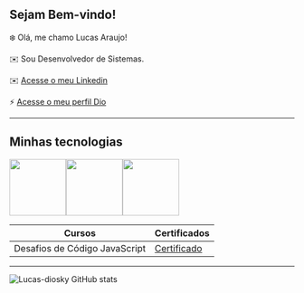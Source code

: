 ## Sejam Bem-vindo!

❄️ Olá, me chamo Lucas Araujo!

✉️ Sou Desenvolvedor de Sistemas.

✉️ [Acesse o meu Linkedin](https://www.linkedin.com/in/lucas-araujo-a5a72a282/)

⚡ [Acesse o meu perfil Dio](https://www.dio.me/users/lucas_araujosantos53)

--------

## Minhas tecnologias 

<img src="https://cdn.jsdelivr.net/gh/devicons/devicon@latest/icons/amazonwebservices/amazonwebservices-original-wordmark.svg" width="100px"><img src="https://cdn.jsdelivr.net/gh/devicons/devicon@latest/icons/javascript/javascript-original.svg" width="100px"><img src="https://cdn.jsdelivr.net/gh/devicons/devicon@latest/icons/python/python-original.svg" width="100px">

| Cursos | Certificados |
|--------|--------------|
|Desafios de Código JavaScript | [Certificado](https://hermes.dio.me/certificates/OWFXUXT1.pdf)

----------------------------------------


![Lucas-diosky GitHub stats](https://github-readme-stats.vercel.app/api?username=lucas-diosky&show_icons=true&theme=dracule)
<!--
**Lucas-Diosky/lucas-diosky** is a ✨ _special_ ✨ repository because its `README.md` (this file) appears on your GitHub profile.

Here are some ideas to get you started:

- 🔭 I’m currently working on ...
- 🌱 I’m currently learning ...
- 👯 I’m looking to collaborate on ...
- 🤔 I’m looking for help with ...
- 💬 Ask me about ...
- 📫 How to reach me: ...
- 😄 Pronouns: ...
- ⚡ Fun fact: ...
-->
